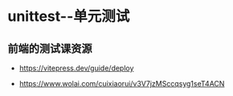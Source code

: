 # unittest--单元测试

## 前端的测试课资源

- https://vitepress.dev/guide/deploy

- https://www.wolai.com/cuixiaorui/v3V7jzMSccqsyg1seT4ACN
